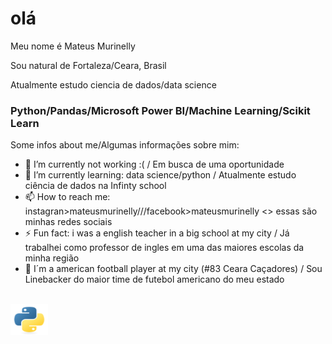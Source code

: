 <h1>olá</h1>
Meu nome é Mateus Murinelly

Sou natural de Fortaleza/Ceara, Brasil

Atualmente estudo ciencia de dados/data science
<h3>Python/Pandas/Microsoft Power BI/Machine Learning/Scikit Learn</h3>


Some infos about me/Algumas informações sobre mim:
- 🔭 I’m currently not working :( / Em busca de uma oportunidade
- 🌱 I’m currently learning: data science/python / Atualmente estudo ciência de dados na Infinty school
- 📫 How to reach me: instagran>mateusmurinelly///facebook>mateusmurinelly <> essas são minhas redes sociais 
- ⚡ Fun fact: i was a english teacher in a big school at my city / Já trabalhei como professor de ingles em uma das maiores escolas da minha região
- 🏈 I´m a american football player at my city (#83 Ceara Caçadores) / Sou Linebacker do maior time de futebol americano do meu estado


  
 <div style="display: inline_block"><br>
  <img align="center" alt="Rafa-Python" height="50" width="60" src="https://raw.githubusercontent.com/devicons/devicon/master/icons/python/python-original.svg">
 
</div>
